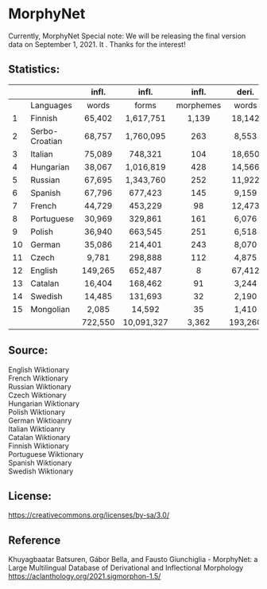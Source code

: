 # MorphyNet

Currently, MorphyNet
Special note: We will be releasing the final version data on September 1, 2021. It . Thanks for the interest!

## Statistics:

|    |                |  infl.  |    infl.   |   infl.   |  deri.  |   deri. |   deri.   |            |
|----|----------------|:-------:|:----------:|:---------:|:-------:|--------:|:---------:|-----------:|
|    | Languages      |  words  |    forms   | morphemes |  words  |  forms  | morphemes |    total   |
| 1  | Finnish        |  65,402 |  1,617,751 |     1,139 | 18,142  |  36,843 |       446 |  1,654,594 |
| 2  | Serbo-Croatian |  68,757 |  1,760,095 |       263 | 8,553   |   4,916 |       429 |  1,765,011 |
| 3  | Italian        |  75,089 |    748,321 |       104 | 18,650  |  58,848 |       749 |    807,169 |
| 4  | Hungarian      |  38,067 |  1,016,819 |       428 | 14,566  |  28,177 |       832 |  1,044,996 |
| 5  | Russian        |  67,695 |  1,343,760 |       252 | 11,922  |  93,039 |       575 |  1,436,799 |
| 6  | Spanish        |  67,796 |    677,423 |       145 | 9,159   |  25,080 |       490 |    702,503 |
| 7  | French         |  44,729 |    453,229 |        98 | 12,473  |  72,952 |       636 |    526,181 |
| 8  | Portuguese     |  30,969 |    329,861 |       161 | 6,076   |  11,774 |       387 |    341,635 |
| 9  | Polish         |  36,940 |    663,545 |       251 | 6,518   |  58,711 |       405 |    722,256 |
| 10 | German         |  35,086 |    214,401 |       243 | 8,070   |  13,175 |       465 |    227,576 |
| 11 | Czech          |   9,781 |    298,888 |       112 | 4,875   |  32,336 |       318 |    331,224 |
| 12 | English        | 149,265 |    652,487 |         8 | 67,412  | 225,131 |     2,445 |    877,618 |
| 13 | Catalan        |  16,404 |    168,462 |        91 | 3,244   |   8,018 |       220 |    176,480 |
| 14 | Swedish        |  14,485 |    131,693 |        32 | 2,190   |   9,244 |       217 |    140,937 |
| 15 | Mongolian      |   2,085 |     14,592 |        35 | 1,410   |   1,629 |       229 |     16,221 |
|    |                | 722,550 | 10,091,327 |     3,362 | 193,260 | 679,873 |     8,843 | 10,771,200 |


## Source:
English Wiktionary <br />
French Wiktionary <br />
Russian Wiktionary <br />
Czech Wiktionary <br />
Hungarian Wiktionary <br />
Polish Wiktionary <br />
German Wiktioanry <br />
Italian Wiktioanry <br />
Catalan Wiktionary <br />
Finnish Wiktionary <br />
Portuguese Wiktionary <br />
Spanish Wiktionary <br />
Swedish Wiktionary <br />


## License: 
https://creativecommons.org/licenses/by-sa/3.0/



## Reference
Khuyagbaatar Batsuren, Gábor Bella, and Fausto Giunchiglia - MorphyNet: a Large Multilingual Database of Derivational and Inflectional Morphology
https://aclanthology.org/2021.sigmorphon-1.5/
